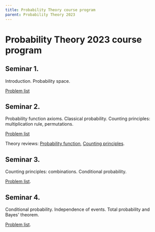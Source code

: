 ```yaml
---
title: Probability Theory course program
parent: Probability Theory 2023
---
```

# Probability Theory 2023 course program

## Seminar 1.

Introduction. Probability space.

[Problem list](./materials/seminar_1.pdf)

## Seminar 2.

Probability function axioms. Classical probability. Counting principles: multiplication rule, permutations.

[Problem list](./materials/HSE_MDI_PT_seminar_2.pdf)

Theory reviews: [Probability function](/prob_theory_shared/materials/probability_function.pdf), [Counting principles](/prob_theory_shared/materials/counting_principles.pdf).


## Seminar 3.

Counting principles: combinations. Conditional probability.

[Problem list](./materials/HSE_MDI_PT_seminar_3.pdf).


## Seminar 4.

Conditional probability. Independence of events. Total probability and Bayes' theorem.

[Problem list](./materials/HSE_MDI_PT_seminar_4.pdf).